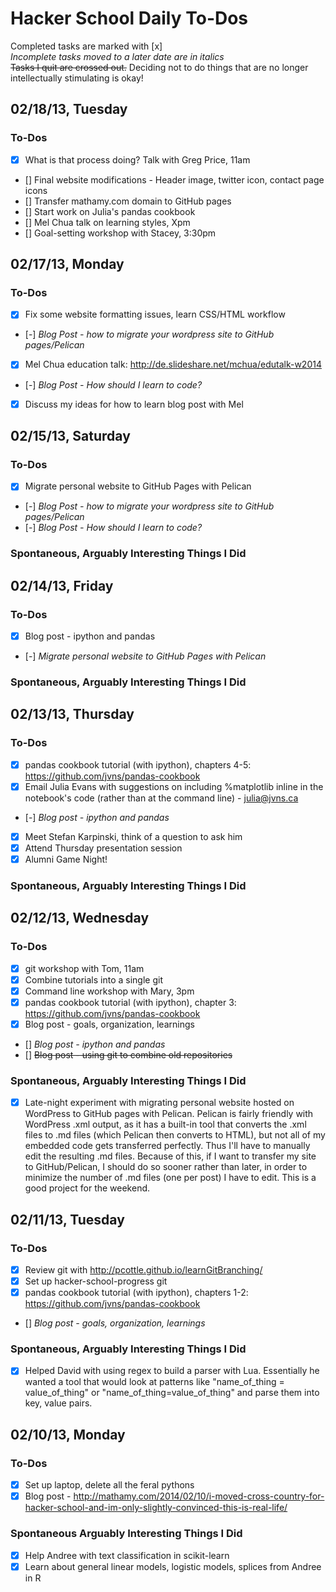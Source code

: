 Hacker School Daily To-Dos
====================
Completed tasks are marked with [x]  
*Incomplete tasks moved to a later date are in italics*  
~~Tasks I quit are crossed out.~~ Deciding not to do things that are no longer intellectually stimulating is okay!

02/18/13, Tuesday
---------------------

### To-Dos
* [x] What is that process doing? Talk with Greg Price, 11am
* [] Final website modifications - Header image, twitter icon, contact page icons
* [] Transfer mathamy.com domain to GitHub pages
* [] Start work on Julia's pandas cookbook
* [] Mel Chua talk on learning styles, Xpm
* [] Goal-setting workshop with Stacey, 3:30pm


02/17/13, Monday
---------------------

### To-Dos
* [x] Fix some website formatting issues, learn CSS/HTML workflow
* [-] *Blog Post - how to migrate your wordpress site to GitHub pages/Pelican*
* [x] Mel Chua education talk: http://de.slideshare.net/mchua/edutalk-w2014
* [-] *Blog Post - How should I learn to code?*
* [x] Discuss my ideas for how to learn blog post with Mel


02/15/13, Saturday
---------------------

### To-Dos
* [x] Migrate personal website to GitHub Pages with Pelican
* [-] *Blog Post - how to migrate your wordpress site to GitHub pages/Pelican*
* [-] *Blog Post - How should I learn to code?*


### Spontaneous, Arguably Interesting Things I Did


02/14/13, Friday
---------------------

### To-Dos
* [x] Blog post - ipython and pandas
* [-] *Migrate personal website to GitHub Pages with Pelican*

### Spontaneous, Arguably Interesting Things I Did


02/13/13, Thursday
---------------------

### To-Dos
* [x] pandas cookbook tutorial (with ipython), chapters 4-5: https://github.com/jvns/pandas-cookbook
* [x] Email Julia Evans with suggestions on including %matplotlib inline in the notebook's code (rather than at the command line) - julia@jvns.ca
* [-] *Blog post - ipython and pandas*
* [x] Meet Stefan Karpinski, think of a question to ask him
* [x] Attend Thursday presentation session
* [x] Alumni Game Night!

### Spontaneous, Arguably Interesting Things I Did


02/12/13, Wednesday
---------------------

### To-Dos
* [x] git workshop with Tom, 11am
* [x] Combine tutorials into a single git
* [x] Command line workshop with Mary, 3pm
* [x] pandas cookbook tutorial (with ipython), chapter 3: https://github.com/jvns/pandas-cookbook
* [x] Blog post - goals, organization, learnings
* [] *Blog post - ipython and pandas*
* [] ~~Blog post - using git to combine old repositories~~

### Spontaneous, Arguably Interesting Things I Did
* [x] Late-night experiment with migrating personal website hosted on WordPress to GitHub pages with Pelican. Pelican is fairly friendly with WordPress .xml output, as it has a built-in tool that converts the .xml files to .md files (which Pelican then converts to HTML), but not all of my embedded code gets transferred perfectly. Thus I'll have to manually edit the resulting .md files. Because of this, if I want to transfer my site to GitHub/Pelican, I should do so sooner rather than later, in order to minimize the number of .md files (one per post) I have to edit. This is a good project for the weekend.


02/11/13, Tuesday
---------------------

### To-Dos
* [x] Review git with http://pcottle.github.io/learnGitBranching/
* [x] Set up hacker-school-progress git
* [x] pandas cookbook tutorial (with ipython), chapters 1-2: https://github.com/jvns/pandas-cookbook
* [] *Blog post - goals, organization, learnings*

### Spontaneous, Arguably Interesting Things I Did
* [x] Helped David with using regex to build a parser with Lua. Essentially he wanted a tool that would look at patterns like "name_of_thing = value_of_thing" or "name_of_thing=value_of_thing" and parse them into key, value pairs.

02/10/13, Monday
---------------------

### To-Dos
* [x] Set up laptop, delete all the feral pythons
* [x] Blog post - http://mathamy.com/2014/02/10/i-moved-cross-country-for-hacker-school-and-im-only-slightly-convinced-this-is-real-life/

### Spontaneous Arguably Interesting Things I Did
* [x] Help Andree with text classification in scikit-learn
* [x] Learn about general linear models, logistic models, splices from Andree in R